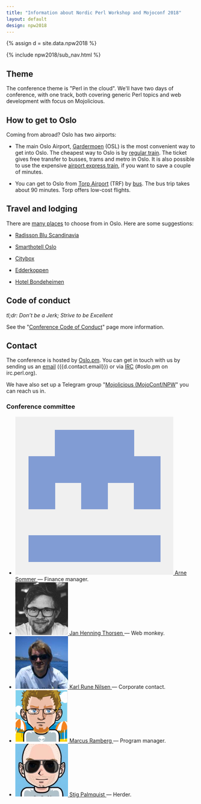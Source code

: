 ```yaml
---
title: "Information about Nordic Perl Workshop and Mojoconf 2018"
layout: default
design: npw2018
---
```


{% assign d = site.data.npw2018 %}

{% include npw2018/sub_nav.html %}

## Theme

The conference theme is "Perl in the cloud". We'll have two days of
conference, with one track, both covering generic Perl topics and web
development with focus on Mojolicious.

## How to get to Oslo

Coming from abroad? Oslo has two airports:

* The main Oslo Airport, [Gardermoen](http://osl.no) (OSL) is the most
  convenient way to get into Oslo. The cheapest way to Oslo is by 
  [regular train](https://www.nsb.no/bestill/velg-togavgang?to=Oslo+S&from=Oslo+Lufthavn). 
  The ticket gives free transfer to busses, trams and metro in Oslo. It is also possible
  to use the expensive [airport express train](http://flytoget.no/), if you want to save
  a couple of minutes. 

* You can get to Oslo from [Torp Airport](https://www.torp.no/) (TRF) by 
  [bus](http://torpekspressen.no/). The bus trip takes about 90 minutes. 
  Torp offers low-cost flights.

## Travel and lodging

There are [many places](https://www.booking.com/searchresults.en-gb.html?dest_id=-273837;dest_type=city)
to choose from in Oslo. Here are some suggestions:

* [Radisson Blu Scandinavia](https://www.radissonblu.com/en/scandinaviahotel-oslo)

* [Smarthotell Oslo](https://smarthotel.no/en/)

* [Citybox](https://citybox.no/oslo-en/)

* [Edderkoppen](https://www.scandichotels.com/hotels/norway/oslo/scandic-stolavsplass)

* [Hotel Bondeheimen](http://www.bondeheimen.com/)

## Code of conduct

_tl;dr: Don’t be a Jerk; Strive to be Excellent_

See the "[Conference Code of Conduct](/npw2018/code-of-conduct)" page more
information.

## Contact

The conference is hosted by [Oslo.pm](http://oslo.pm/contact). You can get in
touch with us by sending us an [email](mailto:{{d.contact.email}})
({{d.contact.email}}) or via
[IRC](http://mibbit.com/?channel=%23oslo.pm&server=irc.perl.org) (#oslo.pm on
irc.perl.org).

We have also set up a Telegram group
"[Mojolicious (MojoConf/NPW](https://t.me/perlmojo)" you can reach us in.

### Conference committee

<ul class="committee">
  <li>
    <a href="http://github.com/arnesom">
      <img src="/images/users/arnesom.png" alt="">
      <span>Arne Sommer</span>
    </a>
    &mdash; Finance manager.
  </li>
  <li>
    <a href="http://github.com/jhthorsen">
      <img src="/images/users/jhthorsen.png" alt="">
      <span>Jan Henning Thorsen</span>
    </a>
    &mdash; Web monkey.
  </li>
  <li>
    <a href="http://github.com/krunen">
      <img src="/images/users/krunen.png" alt="">
      <span>Karl Rune Nilsen</span>
    </a>
    &mdash; Corporate contact.
  </li>
  <li>
    <a href="http://github.com/marcusramberg">
      <img src="/images/users/marcusramberg.png" alt="">
      <span>Marcus Ramberg</span>
    </a>
    &mdash; Program manager.
  </li>
  <li>
    <a href="http://github.com/stigtsp">
      <img src="/images/users/stigtsp.png" alt="">
      <span>Stig Palmquist</span>
    </a>
    &mdash; Herder.
  </li>
</ul>
